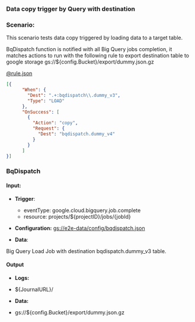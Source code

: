 ### Data copy trigger by Query with destination 

### Scenario:

This scenario tests data copy triggered  by loading data to a target table.

BqDispatch function is notified with all Big Query jobs completion, it matches actions to run
with the following rule to export destination table to google storage gs://${config.Bucket}/export/dummy.json.gz
 

[@rule.json](rule.json)
```json
[{
      "When": {
        "Dest": ".+:bqdispatch\\.dummy_v3",
        "Type": "LOAD"
      },
      "OnSuccess": [
        {
          "Action": "copy",
          "Request": {
            "Dest": "bqdispatch.dummy_v4"
          }
        }
      ]
}]
```



### BqDispatch


#### Input:

* **Trigger**:
  - eventType: google.cloud.bigquery.job.complete
  - resource: projects/${projectID}/jobs/{jobId}
* **Configuration:** [gs://e2e-data/config/bqdispatch.json](../../../config/bqdispatch.json)

* **Data**:

Big Query Load Job with destination bqdispatch.dummy_v3  table. 

#### Output

* **Logs:** 

- ${JournalURL}/

* **Data:**
- gs://${config.Bucket}/export/dummy.json.gz
